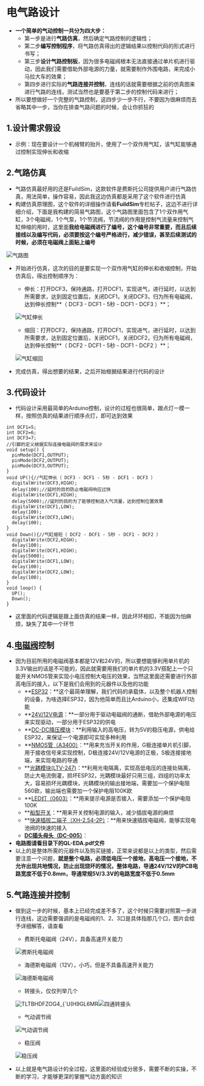 # 电气路设计
- **一个简单的气动控制一共分为四大步：**
  - 第一步是进行**气路仿真**，然后确定气路控制的逻辑性；
  - 第二步**编写控制程序**，将气路仿真得出的逻辑结果以控制代码的形式进行书写；
  - 第三步**设计气路控制板**，因为很多电磁阀根本无法直接通过单片机进行驱动，因此我们需要借助外部电源的力量，就需要制作外围电路，来完成小马拉大车的效果；
  - 第四步进行实际的**气路连接并控制**，连线的话就需要根据之前的仿真图来进行气路的连线，测试当然也是要基于第二步的控制代码来进行；
- 所以要想做好一个完整的气路控制，这四步少一步不行，不要因为很麻烦而去省略其中一步，当你在排查气路问题的时候，会让你抓狂的

## 1.设计需求假设

- 示例：现在要设计一个机械臂的抬升，使用了一个双作用气缸，该气缸能够通过控制实现伸长和收缩

## 2.气路仿真

- 气路仿真最好用的还是FuildSim，这款软件是费斯托公司提供用户进行气路仿真，用法简单，操作容易，因此我这边仿真都是采用了这个软件进行仿真
- 构建仿真原理图，这个软件的详细操作请看**FuildSim**专栏帖子，这边不进行详细介绍，下面是我构建的简易气路图，这个气路图里面包含了1个双作用气缸，3个电磁阀，1个气泵，1个节流阀，节流阀的作用是控制气流量来控制气缸伸缩的用时，这里面**我给电磁阀进行了编号，这个编号非常重要，而且后续接线以及编写代码，必须要按这个编号严格进行，减少错误，甚至后续测试的时候，必须在电磁阀上面贴上编号**

![气路图](https://picss.sunbangyan.cn/2023/11/29/f271e8d8706ef9ac62eaab4025ec81f3.jpeg)

- 开始进行仿真，这次的目的是要实现一个双作用气缸的伸长和收缩控制，开始仿真后，得出控制顺序为：
  - 伸长：打开DCF3，保持通路，打开DCF1，实现进气，进行延时，以达到所需要求，达到固定位置后，关闭DCF1，关闭DCF3，归为所有电磁阀，达到伸长控制**（ DCF3 - DCF1 - 5秒 - DCF1 - DCF3 ）**；

  ![气缸伸长](https://picdm.sunbangyan.cn/2023/11/29/f3526be0094237b34f961ecf2d2b9e04.jpeg)

  

  - 缩回：打开DCF2，保持通路，打开DCF1，实现进气，进行延时，以达到所需要求，达到固定位置后，关闭DCF1，关闭DCF2，归为所有电磁阀，达到伸长控制**（ DCF2 - DCF1 - 5秒 - DCF1 - DCF2 ）**；

  ![气缸缩回](https://picst.sunbangyan.cn/2023/11/29/6b7f958fbe983a0f05d3e9c2ad4252c3.jpeg)

- 完成仿真，得出想要的结果，之后开始根据结果进行代码的设计

## 3.代码设计

- 代码设计采用最简单的Arduino控制，设计的过程也很简单，跟点灯一模一样，按照仿真的结果进行顺序点灯，即可达到效果

```
int DCF1=5;
int DCF2=6;
int DCF3=7;
//引脚的定义根据实际连接电磁阀的需求来设计
void setup() {
  pinMode(DCF1,OUTPUT);
  pinMode(DCF2,OUTPUT);
  pinMode(DCF3,OUTPUT);
}
void UP(){//气缸伸长（ DCF3 - DCF1 - 5秒 - DCF1 - DCF3 ）
  digitalWrite(DCF3,HIGH);
  delay(100);//延时的目的防止电磁阀响应过快
  digitalWrite(DCF1,HIGH);
  delay(5000);//延时的目的为了能够控制进入气流量，达到控制位置效果
  digitalWrite(DCF1,LOW);
  delay(100);
  digitalWrite(DCF3,LOW);
  delay(100);
}
void Down(){//气缸缩短（ DCF2 - DCF1 - 5秒 - DCF1 - DCF2 ）
  digitalWrite(DCF2,HIGH);
  delay(100);
  digitalWrite(DCF1,HIGH);
  delay(5000);
  digitalWrite(DCF1,LOW);
  delay(100);
  digitalWrite(DCF2,LOW);
  delay(100);
}
void loop() {
  UP();
  Down();
}
```

- 这里面的代码逻辑是跟上面仿真的结果一样，因此环环相扣，不能因为怕麻烦，缺失了其中一个环节

## 4.[电磁阀](https://item.taobao.com/item.htm?spm=a1z09.2.0.0.32c42e8dCPUvWl&id=36262310020&_u=t2g8gqc420ea)控制

- 因为目前所用的电磁阀基本都是12V和24V的，所以要想能够利用单片机的3.3V输出的话是不可能的，因此就需要用我们的单片机的3.3V搭配上一个只能开关NMOS管来实现小电压控制大电压的效果，当然这里面还需要进行外部高电压的接入，以下是我们会用到的元器件以及他的功能
  - **[ESP32](https://detail.tmall.com/item.htm?_u=t2g8gqc49fb1&id=670446268383&spm=a1z09.2.0.0.32c42e8dCPUvWl)：**这个最简单理解，我们代码的承载体，以及整个机器人控制的设备，为啥选择ESP32，因为他简单而且比Arduino小，还集成WIFI功能
  - **[24V/12V电源](https://item.taobao.com/item.htm?spm=a1z09.2.0.0.32c42e8dCPUvWl&id=672833563616&_u=t2g8gqc4b0ae)：**一部分用于驱动电磁阀的通断，借助外部电源的电压来实现驱动，一部分用于ESP32的供电
  - **[DC-DC降压模块](https://detail.tmall.com/item.htm?_u=t2g8gqc495fe&id=582430989377&spm=a1z09.2.0.0.32c42e8dCPUvWl)：**利用输入的高电压，转为5V的稳压电源，供电给ESP32，来保证一个电源即可实现多种利用
  - **[NMOS管（A3400）](https://detail.tmall.com/item.htm?_u=t2g8gqc44f16&id=14478416081&spm=a1z09.2.0.0.32c42e8dCPUvWl)：**用来充当开关的作用，G极连接单片机引脚，用于接收信号来实现控制，D极连接24V/12V电源的正极，S极连接接地端，来实现电路的导通
  - **[光耦模块(LTV-247)](https://item.taobao.com/item.htm?spm=a21n57.1.0.0.3d58523cFi5cOt&id=583531277832&ns=1&abbucket=19#detail)：**利用光电隔离，实现高低电压的连接处隔离，防止大电流倒灌，损坏ESP32，光耦模块最好只用三组，四组的功率太大，容易损坏光耦模块，光耦模块的输出接地端，需要加一个保护电阻560欧，输出端也需要加一个保护电阻100K欧
  - **[LED灯（0603）](https://detail.tmall.com/item.htm?_u=t2g8gqc49a07&id=13860351935&spm=a1z09.2.0.0.32c42e8dCPUvWl)：**用来提示电源是否接入，需要添加一个保护电阻100K
  - **[船型开关](https://detail.tmall.com/item.htm?_u=t2g8gqc4e83f&id=18691413288&spm=a1z09.2.0.0.32c42e8dCPUvWl)：**用来开关控制电源的输入，减少插拔电源的麻烦
  - **[快速插拔二端子（XH-2.54-2P）](https://detail.tmall.com/item.htm?_u=t2g8gqc448e3&id=13300685584&spm=a1z09.2.0.0.32c42e8dCPUvWl)：**用来快速插拔电磁阀，能够实现电池阀的快速的接入
  - [**DC插头母头（DC-005）**](https://detail.tmall.com/item.htm?_u=t2g8gqc4ad83&id=16520506238&spm=a1z09.2.0.0.32c42e8dCPUvWl)：
- **电路图请看目录下的QL-EDA.pdf文件**
- 以上的是整体所需的元器件以及购买链接，正常来说都是以上的类型，然后需要注意一个问题，**就是整个电路，必须低电压一个接地，高电压一个接地，不允许出现共地情况，防止出现烧坏的情况，整体电路，导通24V/12V的PCB电路宽度不低于0.8mm，导通常规5V/3.3V的电路宽度不低于0.5mm**

## 5.气路连接并控制

- 做到这一步的时候，基本上已经完成差不多了，这个时候只需要对照第一步进行连线，这边需要强调的是电磁阀的1、2、3口是具体指那几个口，图片会给予详细解答，请查看

  - 费斯托电磁阀（24V），具备高速开关能力

  ![费斯托电磁阀](https://picdm.sunbangyan.cn/2023/11/29/2be07b3e5d478d569f147c98f91da10d.jpeg)

  - 海德斯电磁阀（12V），小巧，但是不具备高速开关能力

  ![海德斯电磁阀](https://picdm.sunbangyan.cn/2023/11/29/a611906e4e773fa55356787357dcf618.jpeg)

  - 转接头，仅仅列举几个

  ![TLTBHDFZOG4_{`U(H9GL6MR](https://picss.sunbangyan.cn/2023/11/29/2e62fc7686022bc47f98f1fe186cf7df.jpeg)![四通转接头](https://picss.sunbangyan.cn/2023/11/29/0095a70ac81fa88a189f0f66f78b101b.jpeg)

  - 气动调节阀

  ![气动调节阀](https://picst.sunbangyan.cn/2023/11/29/8704c328c58619d6fb920f54f5bf54f2.jpeg)

  - 稳压阀

  ![稳压阀](https://picst.sunbangyan.cn/2023/11/29/9f9500dda6401faee73322dc803ee935.jpeg)

- 以上就是电气路设计的全过程，这里面的经验成分居多，需要不断的实操，不断的学习，才能够更深的掌握气动方面的知识
